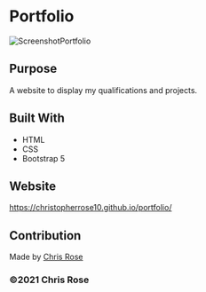 # Portfolio

![ScreenshotPortfolio](https://user-images.githubusercontent.com/82801290/129511085-9975632e-f967-45ef-a40c-0aafbd54bdca.png)


## Purpose
A website to display my qualifications and projects.

## Built With
* HTML
* CSS
* Bootstrap 5

## Website
https://christopherrose10.github.io/portfolio/

## Contribution
Made by [Chris Rose](https://github.com/christopherrose10)

### ©️2021 Chris Rose 
